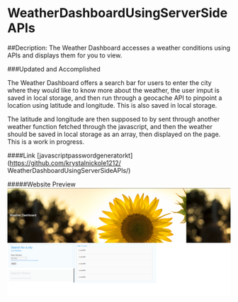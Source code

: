 # WeatherDashboardUsingServerSideAPIs


##Decription:
The Weather Dashboard accesses a weather conditions using APIs and displays them for you to view.  


###Updated and Accomplished

 The Weather Dashboard offers a search bar for users to enter the city where they would like to know more about the weather, the user imput is saved in local storage, and then run through a geocache API to pinpoint a location using latitude and longitude. This is also saved in local storage. 

The latitude and longitude are then supposed to by sent through another weather function fetched through the javascript, and then the weather should be saved in local storage as an array, then displayed on the page. This is a work in progress. 


####Link 
[javascriptpasswordgeneratorkt](https://github.com/krystalnickole1212/
WeatherDashboardUsingServerSideAPIs/)

#####Website Preview
![javascriptpasswordgeneratorkt](./assets/images/weatherdashboardscreenshot.png) 
